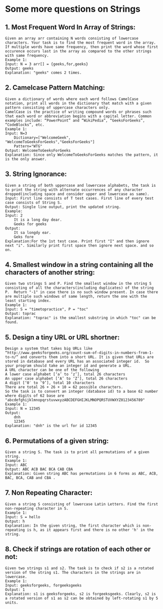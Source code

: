 # Some more questions on Strings

## 1. Most Frequent Word In Array of Strings:
    Given an array arr containing N words consisting of lowercase characters. Your task is to find the most frequent word in the array. If multiple words have same frequency, then print the word whose first occurence occurs last in the array as compared to the other strings with same frequency.
    Example 1:
    Input: N = 3 arr[] = {geeks,for,geeks}
    Output: geeks
    Explanation: "geeks" comes 2 times.

## 2. Camelcase Pattern Matching:
    Given a dictionary of words where each word follows CamelCase notation, print all words in the dictionary that match with a given pattern consisting of uppercase characters only.
    CamelCase is the practice of writing compound words or phrases such that each word or abbreviation begins with a capital letter. Common examples include: “PowerPoint” and “WikiPedia”, “GeeksForGeeks”, “CodeBlocks”, etc.
    Example 1:
    Input: N=3
        Dictionary=["WelcomeGeek", "WelcomeToGeeksForGeeks","GeeksForGeeks"]
        Pattern="WTG"
    Output: WelcomeToGeeksForGeeks
    Explanation: Since only WelcomeToGeeksForGeeks matches the pattern, it is the only answer.

## 3. String Ignorance:
    Given a string of both uppercase and lowercase alphabets, the task is to print the string with alternate occurrences of any character dropped(including space and consider upper and lowercase as same).
    Input: First line consists of T test cases. First line of every test case consists of String S.
    Output: Single line output, print the updated string.
    Example:
    Input: 2
        It is a long day dear.
        Geeks for geeks
    Output:
        It sa longdy ear.
        Geks fore
    Explanation:For the 1st test case. Print first "I" and then ignore next "i". Similarly print first space then ignore next space. and so on.

## 4. Smallest window in a string containing all the characters of another string:
    Given two strings S and P. Find the smallest window in the string S consisting of all the characters(including duplicates) of the string P.  Return "-1" in case there is no such window present. In case there are multiple such windows of same length, return the one with the least starting index. 
    Example 1:
    Input: S = "timetopractice", P = "toc"
    Output: toprac
    Explanation: "toprac" is the smallest substring in which "toc" can be found.

## 5. Design a tiny URL or URL shortner:
    Design a system that takes big URLs like “http://www.geeksforgeeks.org/count-sum-of-digits-in-numbers-from-1-to-n/” and converts them into a short URL. It is given that URLs are stored in database and every URL has an associated integer id.  So your program should take an integer id and generate a URL. 
    A URL character can be one of the following
    A lower case alphabet [‘a’ to ‘z’], total 26 characters
    An upper case alphabet [‘A’ to ‘Z’], total 26 characters
    A digit [‘0′ to ‘9’], total 10 characters
    There are total 26 + 26 + 10 = 62 possible characters.
    So the task is to convert an integer (database id) to a base 62 number where digits of 62 base are "abcdefghijklmnopqrstuvwxyzABCDEFGHIJKLMNOPQRSTUVWXYZ0123456789"
    Example 1:
    Input: N = 12345
    Output: 
        dnh
        12345
    Explanation: "dnh" is the url for id 12345

## 6. Permutations of a given string:
    Given a string S. The task is to print all permutations of a given string.
    Example 1:
    Input: ABC
    Output: ABC ACB BAC BCA CAB CBA
    Explanation: Given string ABC has permutations in 6 forms as ABC, ACB, BAC, BCA, CAB and CBA .

## 7. Non Repeating Character:
    Given a string S consisting of lowercase Latin Letters. Find the first non-repeating character in S.
    Example 1:
    Input: S = hello
    Output: h
    Explanation: In the given string, the first character which is non-repeating is h, as it appears first and there is no other 'h' in the string.

## 8. Check if strings are rotation of each other or not:
    Given two strings s1 and s2. The task is to check if s2 is a rotated version of the string s1. The characters in the strings are in lowercase.
    Example 1:
    Input: geeksforgeeks, forgeeksgeeks
    Output: 1
    Explanation: s1 is geeksforgeeks, s2 is forgeeksgeeks. Clearly, s2 is a rotated version of s1 as s2 can be obtained by left-rotating s1 by 5 units.

